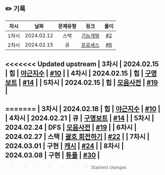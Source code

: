 ## ✏️ 기록   

| 차시 |    날짜    | 문제유형 | 링크 | 풀이 |
|:----:|:---------:|:----:|:-----:|:----:|
| 1차시 | 2024.02.12 |  스택  | [기능개발](https://school.programmers.co.kr/learn/courses/30/lessons/42586)  | [#2](https://github.com/AlgoLeadMe/AlgoLeadMe-7/pull/2) |
| 2차시 | 2024.02.15 | 큐 | [프로세스](https://school.programmers.co.kr/learn/courses/30/lessons/42587) | [#6](https://github.com/AlgoLeadMe/AlgoLeadMe-7/pull/6) |
<<<<<<< Updated upstream
| 3차시 | 2024.02.15 | 힙 | [야근지수](https://school.programmers.co.kr/learn/courses/30/lessons/12927) | [#10](https://github.com/AlgoLeadMe/AlgoLeadMe-7/pull/10) |
| 4차시 | 2024.02.15 | 힙 | [구명보트](https://school.programmers.co.kr/learn/courses/30/lessons/42885) | [#14](https://github.com/AlgoLeadMe/AlgoLeadMe-7/pull/14) |
| 5차시 | 2024.02.15 | 힙 | [모음사전](https://school.programmers.co.kr/learn/courses/30/lessons/84512) | [#19](https://github.com/AlgoLeadMe/AlgoLeadMe-7/pull/19) |
---
=======
| 3차시 | 2024.02.18 | 힙 | [야근지수](https://school.programmers.co.kr/learn/courses/30/lessons/12927) | [#10](https://github.com/AlgoLeadMe/AlgoLeadMe-7/pull/10) |
| 4차시 | 2024.02.21 | 큐 | [구명보트](https://school.programmers.co.kr/learn/courses/30/lessons/42885) | [#14](https://github.com/AlgoLeadMe/AlgoLeadMe-7/pull/14) |
| 5차시 | 2024.02.24 | DFS | [모음사전](https://school.programmers.co.kr/learn/courses/30/lessons/84512) | [#19](https://github.com/AlgoLeadMe/AlgoLeadMe-7/pull/19) |
| 6차시 | 2024.02.27 | 스택 | [괄호 회전하기](https://school.programmers.co.kr/learn/courses/30/lessons/76502) | [#22](https://github.com/AlgoLeadMe/AlgoLeadMe-7/pull/22) |
| 7차시 | 2024.03.01 | 구현 | [캐시](https://school.programmers.co.kr/learn/courses/30/lessons/17680) | [#24](https://github.com/AlgoLeadMe/AlgoLeadMe-7/pull/24) |
| 8차시 | 2024.03.08 | 구현 | [튜플](https://school.programmers.co.kr/learn/courses/30/lessons/64065) | [#30](https://github.com/AlgoLeadMe/AlgoLeadMe-7/pull/30) |
---
>>>>>>> Stashed changes
